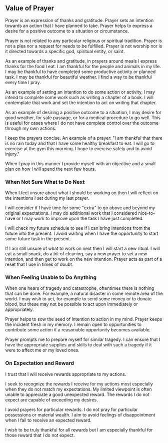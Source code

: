 ## Value of Prayer

Prayer is an expression of thanks and gratitude. Prayer sets an intention towards an action that I have planned to take. Prayer helps to express a desire for a positive outcome to a situation or circumstance.

Prayer is not related to any particular religious or spiritual tradition. Prayer is not a plea nor a request for needs to be fulfilled. Prayer is not worship nor is it directed towards a specific god, spiritual entity, or saint.

As an example of thanks and gratitude, in prayers around meals I express thanks for the food I eat. I am thankful for the people and animals in my life. I may be thankful to have completed some productive activity or planned task. I may be thankful for beautiful weather. I find a way to be thankful every time I pray.

As an example of setting an intention to do some action or activity, I may intend to complete some work such as writing a chapter of a book. I will contemplate that work and set the intention to act on writing that chapter.

As an example of desiring a positive outcome to a situation, I may desire for good weather, for safe passage, or for a medical procedure to go well. This is useful for cases where I do not have complete control over the outcome through my own actions.

I keep the prayers concise. An example of a prayer: "I am thankful that there is no rain today and that I have some healthy breakfast to eat. I will go to exercise at the gym this morning. I hope to exercise safely and to avoid injury."

When I pray in this manner I provide myself with an objective and a small plan on how I will spend the next few hours.

### When Not Sure What to Do Next

When I feel unsure about what I should be working on then I will reflect on the intentions I set during my last prayer.

I will consider if I have time for some "extra" to go above and beyond my original expectations. I may do additional work that I considered nice-to-have or I may work to improve upon the task I have just completed.

I will check my future schedule to see if I can bring intentions from the future into the present. I avoid waiting when I have the opportunity to start some future task in the present.

If I am still unsure of what to work on next then I will start a new ritual. I will eat a small snack, do a bit of cleaning, say a new prayer to set a new intention, and then get to work on the new intention. Prayer acts as part of a reset that I use in times of doubt.

### When Feeling Unable to Do Anything

When one hears of tragedy and catastrophe, oftentimes there is nothing that can be done. For example, a natural disaster in some remote area of the world. I may wish to act, for example to send some money or to donate blood, but these may not be possible to act upon immediately or appropriately.

Prayer helps to sow the seed of intention to action in my mind. Prayer keeps the incident fresh in my memory. I remain open to opportunities to contribute some action if a reasonable opportunity becomes available.

Prayer prompts me to prepare myself for similar tragedy. I can ensure that I have the appropriate supplies and skills to deal with such a tragedy if it were to affect me or my loved ones.

### On Expectation and Reward

I trust that I will receive rewards appropriate to my actions. 

I seek to recognize the rewards I receive for my actions most especially when they do not match my expectations. My limited viewpoint is often unable to appreciate a good unexpected reward. The rewards I do not expect are capable of exceeding my desires.

I avoid prayers for particular rewards. I do not pray for particular possessions or material wealth. I aim to avoid feelings of disappointment when I fail to receive an expected reward.

I wish to be truly thankful for all rewards but I am especially thankful for those reward that I do not expect.

